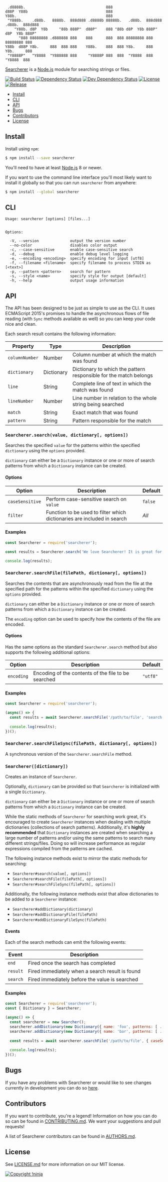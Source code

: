      .d8888b.                                    888
    d88P  Y88b                                   888
    Y88b.                                        888
     "Y888b.    .d88b.   8888b.  888d888 .d8888b 88888b.   .d88b.  888d888 .d88b.  888d888
        "Y88b. d8P  Y8b     "88b 888P"  d88P"    888 "88b d8P  Y8b 888P"  d8P  Y8b 888P"
          "888 88888888 .d888888 888    888      888  888 88888888 888    88888888 888
    Y88b  d88P Y8b.     888  888 888    Y88b.    888  888 Y8b.     888    Y8b.     888
     "Y8888P"   "Y8888  "Y888888 888     "Y8888P 888  888  "Y8888  888     "Y8888  888

[Searcherer](https://github.com/NotNinja/searcherer) is a [Node.js](https://nodejs.org) module for searching strings or
files.

[![Build Status](https://img.shields.io/travis/NotNinja/searcherer/develop.svg?style=flat-square)](https://travis-ci.org/NotNinja/searcherer)
[![Dependency Status](https://img.shields.io/david/NotNinja/searcherer.svg?style=flat-square)](https://david-dm.org/NotNinja/searcherer)
[![Dev Dependency Status](https://img.shields.io/david/dev/NotNinja/searcherer.svg?style=flat-square)](https://david-dm.org/NotNinja/searcherer?type=dev)
[![License](https://img.shields.io/npm/l/searcherer.svg?style=flat-square)](https://github.com/NotNinja/searcherer/blob/master/LICENSE.md)
[![Release](https://img.shields.io/npm/v/searcherer.svg?style=flat-square)](https://www.npmjs.com/package/searcherer)

* [Install](#install)
* [CLI](#cli)
* [API](#api)
* [Bugs](#bugs)
* [Contributors](#contributors)
* [License](#license)

## Install

Install using `npm`:

``` bash
$ npm install --save searcherer
```

You'll need to have at least [Node.js](https://nodejs.org) 8 or newer.

If you want to use the command line interface you'll most likely want to install it globally so that you can run
`searcherer` from anywhere:

``` bash
$ npm install --global searcherer
```

## CLI

    Usage: searcherer [options] [files...]
    
    
    Options:
    
      -V, --version              output the version number
      --no-color                 disables color output
      -c, --case-sensitive       enable case-sensitive search
      -d, --debug                enable debug level logging
      -e, --encoding <encoding>  specify encoding for input [utf8]
      -f, --filename <filename>  specify filename to process STDIN as [<text>]
      -p, --pattern <pattern>    search for pattern
      -s, --style <name>         specify style for output [default]
      -h, --help                 output usage information

## API

The API has been designed to be just as simple to use as the CLI. It uses ECMAScript 2015's promises to handle the
asynchronous flows of file reading (with `Sync` methods available as well) so you can keep your code nice and clean.

Each search result contains the following information:

| Property       | Type       | Description                                                       |
| -------------- | ---------- | ----------------------------------------------------------------- |
| `columnNumber` | Number     | Column number at which the match was found                        |
| `dictionary`   | Dictionary | Dictionary to which the pattern responsible for the match belongs |
| `line`         | String     | Complete line of text in which the match was found                |
| `lineNumber`   | Number     | Line number in relation to the whole string being searched        |
| `match`        | String     | Exact match that was found                                        |
| `pattern`      | String     | Pattern responsible for the match                                 |

### `Searcherer.search(value, dictionary[, options])`

Searches the specified `value` for the patterns within the specified `dictionary` using the `options` provided.

`dictionary` can either be a `Dictionary` instance or one or more of search patterns from which a `Dictionary` instance
can be created.

#### Options

| Option          | Description                                                             | Default |
| --------------- | ----------------------------------------------------------------------- | ------- |
| `caseSensitive` | Perform case-sensitive search on `value`                                | `false` |
| `filter`        | Function to be used to filter which dictionaries are included in search | *All*   |

#### Examples

``` javascript
const Searcherer = require('searcherer');

const results = Searcherer.search('We love Searcherer! It is great for searching strings', 'search(er){0,2}');

console.log(results);
```

### `Searcherer.searchFile(filePath, dictionary[, options])`

Searches the contents that are asynchronously read from the file at the specified path for the patterns within the
specified `dictionary` using the `options` provided.

`dictionary` can either be a `Dictionary` instance or one or more of search patterns from which a `Dictionary` instance
can be created.

The `encoding` option can be used to specify how the contents of the file are encoded.

#### Options

Has the same options as the standard `Searcherer.search` method but also supports the following additional options:

| Option     | Description                                         | Default  |
| ---------- | --------------------------------------------------- | -------- |
| `encoding` | Encoding of the contents of the file to be searched | `"utf8"` |

#### Examples

``` javascript
const Searcherer = require('searcherer');

(async() => {
  const results = await Searcherer.searchFile('/path/to/file', 'search(er){0,2}', { caseSensitive: true });
  
  console.log(results);
})();
```

### `Searcherer.searchFileSync(filePath, dictionary[, options])`

A synchronous version of the `Searcherer.searchFile` method.

### `Searcherer([dictionary])`

Creates an instance of `Searcherer`.

Optionally, `dictionary` can be provided so that `Searcherer` is initialized with a single `Dictionary`.

`dictionary` can either be a `Dictionary` instance or one or more of search patterns from which a `Dictionary` instance
can be created.

While the static methods of `Searcherer` for searching work great, it's encouraged to create `Searcherer` instances when
dealing with multiple dictionaries (collections of search patterns). Additionally, it's **highly recommended** that
`Dictionary` instances are created when searching a large number of patterns and/or using the same patterns to search
many different strings/files. Doing so will increase performance as regular expressions compiled from the patterns are
cached.

The following instance methods exist to mirror the static methods for searching:

* `Searcherer#search(value[, options])`
* `Searcherer#searchFile(filePath[, options])`
* `Searcherer#searchFileSync(filePath[, options])`

Additionally, the following instance methods exist that allow dictionaries to be added to a `Searcherer` instance:

* `Searcherer#addDictionary(dictionary)`
* `Searcherer#addDictionaryFile(filePath)`
* `Searcherer#addDictionaryFileSync(filePath)`

#### Events

Each of the search methods can emit the following events:

| Event    | Description                                     |
| -------- | ----------------------------------------------- |
| `end`    | Fired once the search has completed             |
| `result` | Fired immediately when a search result is found |
| `search` | Fired immediately before the value is searched  |

#### Examples

``` javascript
const Searcherer = require('searcherer');
const { Dictionary } = Searcherer;

(async() => {
  const searcherer = new Searcher();
  searcherer.addDictionary(new Dictionary({ name: 'foo', patterns: [ ... ] ));
  searcherer.addDictionary(new Dictionary({ name: 'bar', patterns: [ ... ] ));
  
  const results = await searcherer.searchFile('/path/to/file', { caseSensitive: true });
  
  console.log(results);
})();
```

## Bugs

If you have any problems with Searcherer or would like to see changes currently in development you can do so
[here](https://github.com/NotNinja/searcherer/issues).

## Contributors

If you want to contribute, you're a legend! Information on how you can do so can be found in
[CONTRIBUTING.md](https://github.com/NotNinja/searcherer/blob/master/CONTRIBUTING.md). We want your suggestions and pull
requests!

A list of Searcherer contributors can be found in
[AUTHORS.md](https://github.com/NotNinja/searcherer/blob/master/AUTHORS.md).

## License

See [LICENSE.md](https://github.com/NotNinja/searcherer/raw/master/LICENSE.md) for more information on our MIT license.

[![Copyright !ninja](https://cdn.rawgit.com/NotNinja/branding/master/assets/copyright/base/not-ninja-copyright-186x25.png)](https://not.ninja)
